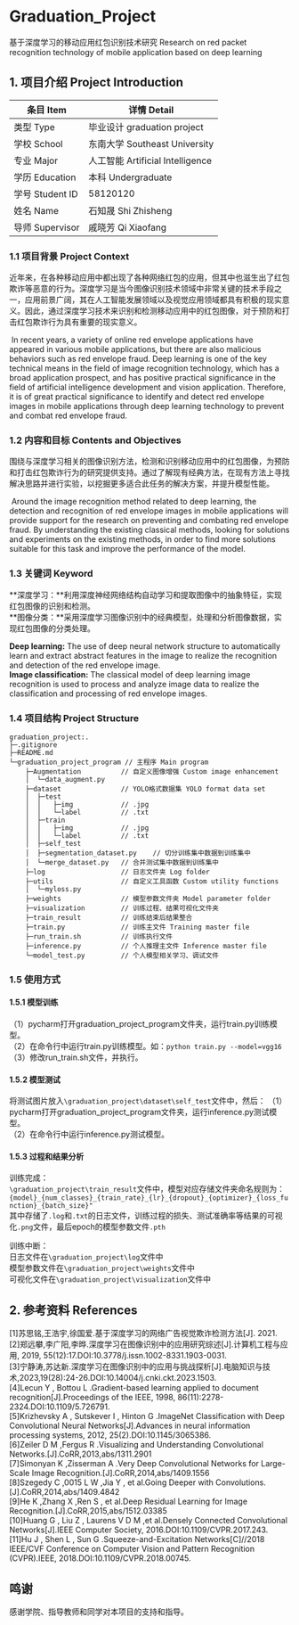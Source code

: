 # Graduation_Project
基于深度学习的移动应用红包识别技术研究
Research on red packet recognition technology of mobile application based on deep learning

## 1. 项目介绍 Project Introduction

| 条目 Item       | 详情 Detail                      |
| --------------- | -------------------------------- |
| 类型 Type       | 毕业设计 graduation project      |
| 学校 School     | 东南大学 Southeast University    |
| 专业 Major      | 人工智能 Artificial Intelligence |
| 学历 Education  | 本科 Undergraduate               |
| 学号 Student ID | 58120120                         |
| 姓名 Name       | 石知晟 Shi Zhisheng              |
| 导师 Supervisor | 戚晓芳 Qi Xiaofang               |

### 1.1 项目背景 Project Context

​		近年来，在各种移动应用中都出现了各种网络红包的应用，但其中也滋生出了红包欺诈等恶意的行为。深度学习是当今图像识别技术领域中非常关键的技术手段之一，应用前景广阔，其在人工智能发展领域以及视觉应用领域都具有积极的现实意义。因此，通过深度学习技术来识别和检测移动应用中的红包图像，对于预防和打击红包欺诈行为具有重要的现实意义。

​		In recent years, a variety of online red envelope applications have appeared in various mobile applications, but there are also malicious behaviors such as red envelope fraud. Deep learning is one of the key technical means in the field of image recognition technology, which has a broad application prospect, and has positive practical significance in the field of artificial intelligence development and vision application. Therefore, it is of great practical significance to identify and detect red envelope images in mobile applications through deep learning technology to prevent and combat red envelope fraud.

### 1.2 内容和目标 Contents and Objectives

​		围绕与深度学习相关的图像识别方法，检测和识别移动应用中的红包图像，为预防和打击红包欺诈行为的研究提供支持。通过了解现有经典方法，在现有方法上寻找解决思路并进行实验，以挖掘更多适合此任务的解决方案，并提升模型性能。

​		Around the image recognition method related to deep learning, the detection and recognition of red envelope images in mobile applications will provide support for the research on preventing and combating red envelope fraud. By understanding the existing classical methods, looking for solutions and experiments on the existing methods, in order to find more solutions suitable for this task and improve the performance of the model.

### 1.3 关键词 Keyword

**深度学习：**利用深度神经网络结构自动学习和提取图像中的抽象特征，实现红包图像的识别和检测。  
**图像分类：**采用深度学习图像识别中的经典模型，处理和分析图像数据，实现红包图像的分类处理。

**Deep learning:** The use of deep neural network structure to automatically learn and extract abstract features in the image to realize the recognition and detection of the red envelope image.  
**Image classification:** The classical model of deep learning image recognition is used to process and analyze image data to realize the classification and processing of red envelope images.

### 1.4 项目结构 Project Structure

```Document Map
graduation_project:.
├─.gitignore
├─README.md
└─graduation_project_program // 主程序 Main program
    ├─Augmentation 			// 自定义图像增强 Custom image enhancement
    │  └─data_augment.py
    ├─dataset				// YOLO格式数据集 YOLO format data set
    │  ├─test
    │  │   ├─img			// .jpg
    │  │   └─label			// .txt
    │  ├─train 					
    │  │   ├─img			// .jpg
    │  │   └─label			// .txt
    │  ├─self_test
    │  ├─segmentation_dataset.py	// 切分训练集中数据到训练集中
    │  └─merge_dataset.py	// 合并测试集中数据到训练集中
    ├─log 					// 日志文件夹 Log folder
    ├─utils 				// 自定义工具函数 Custom utility functions
    │  └─myloss.py	
    ├─weights 				// 模型参数文件夹 Model parameter folder
    ├─visualization			// 训练过程、结果可视化文件夹
    ├─train_result 			// 训练结束后结果整合
    ├─train.py 				// 训练主文件 Training master file
    ├─run_train.sh			// 训练执行文件
    ├─inference.py 			// 个人推理主文件 Inference master file
    └─model_test.py			// 个人模型相关学习、调试文件 
```

### 1.5 使用方式

#### 1.5.1 模型训练

（1）pycharm打开graduation_project_program文件夹，运行train.py训练模型。  
（2）在命令行中运行train.py训练模型。如：`python train.py --model=vgg16`  
（3）修改run_train.sh文件，并执行。

#### 1.5.2 模型测试

将测试图片放入`\graduation_project\dataset\self_test`文件中，然后：
（1）pycharm打开graduation_project_program文件夹，运行inference.py测试模型。  
（2）在命令行中运行inference.py测试模型。

#### 1.5.3 过程和结果分析

训练完成：  
`\graduation_project\train_result`文件中，模型对应存储文件夹命名规则为：`{model}_{num_classes}_{train_rate}_{lr}_{dropout}_{optimizer}_{loss_function}_{batch_size}"`  
其中存储了`.log`和`.txt`的日志文件，训练过程的损失、测试准确率等结果的可视化`.png`文件，最后epoch的模型参数文件`.pth`

训练中断：  
日志文件在`\graduation_project\log`文件中  
模型参数文件在`\graduation_project\weights`文件中  
可视化文件在`\graduation_project\visualization`文件中

## 2. 参考资料 References

[1]苏思铭,王浩宇,徐国爱.基于深度学习的网络广告视觉欺诈检测方法[J].  2021.  
[2]郑远攀,李广阳,李晔.深度学习在图像识别中的应用研究综述[J].计算机工程与应用, 2019, 55(12):17.DOI:10.3778/j.issn.1002-8331.1903-0031.  
[3]宁静涛,苏达新.深度学习在图像识别中的应用与挑战探析[J].电脑知识与技术,2023,19(28):24-26.DOI:10.14004/j.cnki.ckt.2023.1503.  
[4]Lecun Y , Bottou L .Gradient-based learning applied to document recognition[J].Proceedings of the IEEE, 1998, 86(11):2278-2324.DOI:10.1109/5.726791.  
[5]Krizhevsky A , Sutskever I , Hinton G .ImageNet Classification with Deep Convolutional Neural Networks[J].Advances in neural information processing systems, 2012, 25(2).DOI:10.1145/3065386.  
[6]Zeiler D M ,Fergus R .Visualizing and Understanding Convolutional Networks.[J].CoRR,2013,abs/1311.2901  
[7]Simonyan K ,Zisserman A .Very Deep Convolutional Networks for Large-Scale Image Recognition.[J].CoRR,2014,abs/1409.1556  
[8]Szegedy C ,0015 L W ,Jia Y , et al.Going Deeper with Convolutions.[J].CoRR,2014,abs/1409.4842  
[9]He K ,Zhang X ,Ren S , et al.Deep Residual Learning for Image Recognition.[J].CoRR,2015,abs/1512.03385  
[10]Huang G , Liu Z , Laurens V D M ,et al.Densely Connected Convolutional Networks[J].IEEE Computer Society, 2016.DOI:10.1109/CVPR.2017.243.  
[11]Hu J , Shen L , Sun G .Squeeze-and-Excitation Networks[C]//2018 IEEE/CVF Conference on Computer Vision and Pattern Recognition (CVPR).IEEE, 2018.DOI:10.1109/CVPR.2018.00745.  

## 鸣谢

感谢学院、指导教师和同学对本项目的支持和指导。

